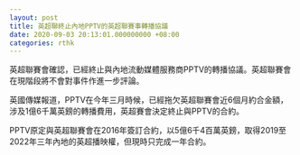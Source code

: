 ```yaml
---
layout: post
title: 英超聯終止內地PPTV的英超聯賽事轉播協議
date: 2020-09-03 20:13:01.000000000 +08:00
categories: rthk
---
```


英超聯賽會確認，已經終止與內地流動媒體服務商PPTV的轉播協議。英超聯賽會在現階段將不會對事件作進一步評論。

英國傳媒報道，PPTV在今年三月時候，已經拖欠英超聯賽會近6個月約合金額，涉及1億6千萬英鎊的轉播費用，英超賽會決定終止與PPTV的合約。

PPTV原定與英超聯賽會在2016年簽訂合約，以5億6千4百萬英鎊，取得2019至2022年三年內地的英超播映權，但現時只完成一年合約。
